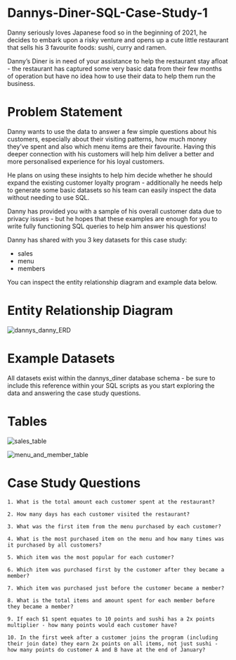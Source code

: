 # Dannys-Diner-SQL-Case-Study-1

Danny seriously loves Japanese food so in the beginning of 2021, he decides to embark upon a risky venture and opens up a cute little restaurant that sells his 3 favourite foods: sushi, curry and ramen.

Danny’s Diner is in need of your assistance to help the restaurant stay afloat - the restaurant has captured some very basic data from their few months of operation but have no idea how to use their data to help them run the business.

# Problem Statement

Danny wants to use the data to answer a few simple questions about his customers, especially about their visiting patterns, how much money they’ve spent and also which menu items are their favourite. Having this deeper connection with his customers will help him deliver a better and more personalised experience for his loyal customers.

He plans on using these insights to help him decide whether he should expand the existing customer loyalty program - additionally he needs help to generate some basic datasets so his team can easily inspect the data without needing to use SQL.

Danny has provided you with a sample of his overall customer data due to privacy issues - but he hopes that these examples are enough for you to write fully functioning SQL queries to help him answer his questions!

Danny has shared with you 3 key datasets for this case study:

  - sales
  - menu
  - members

You can inspect the entity relationship diagram and example data below.

# Entity Relationship Diagram
![dannys_danny_ERD](https://user-images.githubusercontent.com/115405508/225027639-80122717-1e50-41da-8e4b-128ff41fe36e.png)

# Example Datasets

All datasets exist within the dannys_diner database schema - be sure to include this reference within your SQL scripts as you start exploring the data and answering the case study questions.

# Tables

![sales_table](https://user-images.githubusercontent.com/115405508/225029159-480a8761-36ec-40aa-a98c-4f11d46029f5.png)

![menu_and_member_table](https://user-images.githubusercontent.com/115405508/225030155-cdb6da8b-a88c-45a7-835f-f8b8b8c8a77a.png)

# Case Study Questions
    1. What is the total amount each customer spent at the restaurant?

    2. How many days has each customer visited the restaurant?

    3. What was the first item from the menu purchased by each customer?

    4. What is the most purchased item on the menu and how many times was it purchased by all customers?

    5. Which item was the most popular for each customer?

    6. Which item was purchased first by the customer after they became a member?

    7. Which item was purchased just before the customer became a member?

    8. What is the total items and amount spent for each member before they became a member?

    9. If each $1 spent equates to 10 points and sushi has a 2x points multiplier - how many points would each customer have?

    10. In the first week after a customer joins the program (including their join date) they earn 2x points on all items, not just sushi - how many points do customer A and B have at the end of January?




